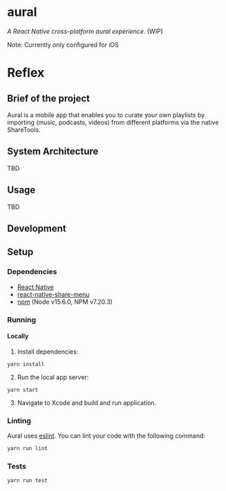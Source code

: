 # aural
_A React Native cross-platform aural experience._ (WIP)

Note: Currently only configured for iOS

# Reflex

## Brief of the project

Aural is a mobile app that enables you to curate your own playlists  by importing (music, podcasts, videos) from different platforms via the native ShareTools.

## System Architecture

TBD

## Usage

TBD

## Development

## Setup

### Dependencies

- [React Native](https://github.com/facebook/react-native)
- [react-native-share-menu](https://github.com/meedan/react-native-share-menu)
- [npm](https://www.npmjs.com/) (Node v15.6.0, NPM v7.20.3)

### Running

#### Locally

1. Install dependencies:
```
yarn install
```

2. Run the local app server:
```
yarn start
```

3. Navigate to Xcode and build and run application.


### Linting
Aural uses [eslint](https://github.com/eslint/eslint). You can lint your code with the following command:
```sh
yarn run lint
```

### Tests

```sh
yarn run test
```
